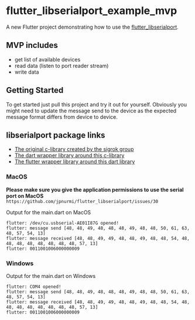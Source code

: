 # flutter_libserialport_example_mvp

A new Flutter project demonstrating how to use
the [flutter_libserialport](https://pub.dev/packages/flutter_libserialport).

## MVP includes

- get list of available devices
- read data (listen to port reader stream)
- write data

## Getting Started

To get started just pull this project and try it out for yourself. Obviously you might need to
update the message send to the device as the expected message format differs from device to device.

## libserialport package links
- [The original c-library created by the sigrok group](https://github.com/sigrokproject/libserialport/tree/master)
- [The dart wrapper library around this c-library](https://pub.dev/packages/libserialport)
- [The flutter wrapper library around this dart library](https://pub.dev/packages/flutter_libserialport)

### MacOS
**Please make sure you give the application permissions to use the serial port on MacOS**
`https://github.com/jpnurmi/flutter_libserialport/issues/30`

Output for the main.dart on MacOS
```
flutter: /dev/cu.usbserial-AE01I87G opened!
flutter: message send [48, 48, 49, 48, 48, 48, 49, 48, 48, 50, 61, 63, 48, 57, 54, 13]
flutter: message received [48, 48, 49, 49, 48, 48, 49, 48, 48, 54, 48, 48, 48, 48, 48, 48, 48, 48, 57, 13]
flutter: 0011001006000000009
```

### Windows
Output for the main.dart on Windows
```
flutter: COM4 opened!
flutter: message send [48, 48, 49, 48, 48, 48, 49, 48, 48, 50, 61, 63, 48, 57, 54, 13]
flutter: message received [48, 48, 49, 49, 48, 48, 49, 48, 48, 54, 48, 48, 48, 48, 48, 48, 48, 48, 57, 13]
flutter: 0011001006000000009
```